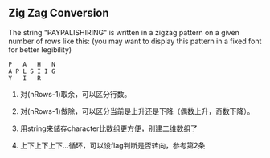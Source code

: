 ## Zig Zag Conversion
The string "PAYPALISHIRING" is written in a zigzag pattern on a given number of rows like this: (you may want to display this pattern in a fixed font for better legibility)
```
P   A   H   N
A P L S I I G
Y   I   R
```

1. 对(nRows-1)取余，可以区分行数。

2. 对(nRows-1)做除，可以区分当前是上升还是下降（偶数上升，奇数下降）。

3. 用string来储存character比数组更方便，别建二维数组了

4. 上下上下上下...循环，可以设flag判断是否转向，参考第2条